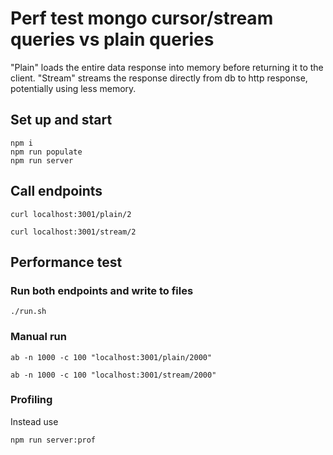 # Perf test mongo cursor/stream queries vs plain queries

"Plain" loads the entire data response into memory before returning it to the client.
"Stream" streams the response directly from db to http response, potentially using less memory.

## Set up and start

    npm i
    npm run populate
    npm run server

## Call endpoints

    curl localhost:3001/plain/2

    curl localhost:3001/stream/2

## Performance test

### Run both endpoints and write to files

    ./run.sh

### Manual run

    ab -n 1000 -c 100 "localhost:3001/plain/2000"

    ab -n 1000 -c 100 "localhost:3001/stream/2000"

### Profiling

Instead use

    npm run server:prof
